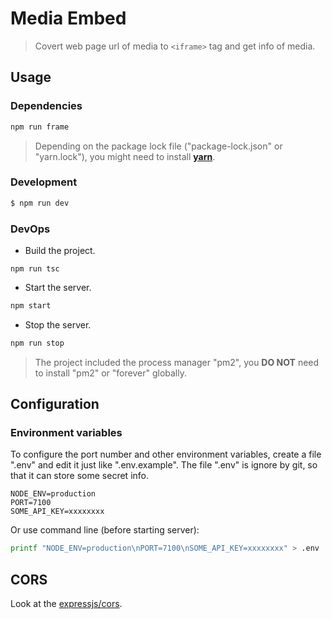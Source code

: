 # Media Embed

> Covert web page url of media to `<iframe>` tag and get info of media.

## Usage

### Dependencies

```bash
npm run frame
```

> Depending on the package lock file ("package-lock.json" or "yarn.lock"), you might need to install [**yarn**](https://yarnpkg.com/zh-Hans/docs/install).

### Development

```bash
$ npm run dev
```

### DevOps

* Build the project.

```
npm run tsc
```

* Start the server.

```bash
npm start
```

* Stop the server.

```bash
npm run stop
```

> The project included the process manager "pm2", you **DO NOT** need to install "pm2" or "forever" globally.

## Configuration

### Environment variables

To configure the port number and other environment variables, create a file ".env" and edit it just like ".env.example". The file ".env" is ignore by git, so that it can store some secret info.

```
NODE_ENV=production
PORT=7100
SOME_API_KEY=xxxxxxxx
```

Or use command line (before starting server):

```bash
printf "NODE_ENV=production\nPORT=7100\nSOME_API_KEY=xxxxxxxx" > .env
```

## CORS

Look at the [expressjs/cors](https://github.com/expressjs/cors).
